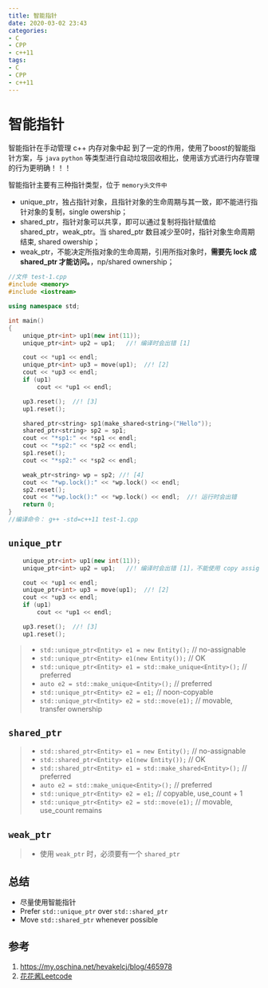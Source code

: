 ```yaml
---
title: 智能指针
date: 2020-03-02 23:43
categories:
- C
- CPP
- c++11
tags:
- C
- CPP
- c++11
---
```


# 智能指针

智能指针在手动管理 c++ 内存对象中起  到了一定的作用，使用了boost的智能指针方案，与 `java` `python` 等类型进行自动垃圾回收相比，使用该方式进行内存管理的行为更明确！！！

智能指针主要有三种指针类型，位于 `memory头文件中`

- unique_ptr，独占指针对象，且指针对象的生命周期与其一致，即不能进行指针对象的复制，single owership；
- shared_ptr，指针对象可以共享，即可以通过复制将指针赋值给 shared_ptr，weak_ptr。当 shared_ptr 数目减少至0时，指针对象生命周期结束, shared owership；
- weak_ptr，不能决定所指对象的生命周期，引用所指对象时，**需要先 lock 成 shared_ptr 才能访问。**，np/shared ownership；

```c++
//文件 test-1.cpp
#include <memory>
#include <iostream>

using namespace std;

int main()
{
    unique_ptr<int> up1(new int(11));
    unique_ptr<int> up2 = up1;   //! 编译时会出错 [1]

    cout << *up1 << endl;
    unique_ptr<int> up3 = move(up1);  //! [2]
    cout << *up3 << endl;
    if (up1)
        cout << *up1 << endl;

    up3.reset();  //! [3]
    up1.reset();

    shared_ptr<string> sp1(make_shared<string>("Hello"));
    shared_ptr<string> sp2 = sp1;
    cout << "*sp1:" << *sp1 << endl;
    cout << "*sp2:" << *sp2 << endl;
    sp1.reset();
    cout << "*sp2:" << *sp2 << endl;

    weak_ptr<string> wp = sp2; //! [4]
    cout << "*wp.lock():" << *wp.lock() << endl;
    sp2.reset();
    cout << "*wp.lock():" << *wp.lock() << endl;  //! 运行时会出错
    return 0;
}
//编译命令： g++ -std=c++11 test-1.cpp
```

## `unique_ptr`

```c++
    unique_ptr<int> up1(new int(11));
    unique_ptr<int> up2 = up1;   //! 编译时会出错 [1]，不能使用 copy assignment

    cout << *up1 << endl;
    unique_ptr<int> up3 = move(up1);  //! [2]
    cout << *up3 << endl;
    if (up1)
        cout << *up1 << endl;

    up3.reset();  //! [3]
    up1.reset();
```

> - `std::unique_ptr<Entity> e1 = new Entity();`    // no-assignable
> - `std::unique_ptr<Entity> e1(new Entity());`     //  OK
> - `std::unique_ptr<Entity> e1 = std::make_unique<Entity>();`  // preferred
> - `auto e2 = std::make_unique<Entity>();`         // preferred
> - `std::unique_ptr<Entity> e2 = e1;`              // noon-copyable
> - `std::unique_ptr<Entity> e2 = std::move(e1);`   // movable, transfer ownership

## `shared_ptr`

> - `std::shared_ptr<Entity> e1 = new Entity();`    // no-assignable
> - `std::shared_ptr<Entity> e1(new Entity());`     //  OK
> - `std::shared_ptr<Entity> e1 = std::make_shared<Entity>();`  // preferred
> - `auto e2 = std::make_unique<Entity>();`         // preferred
> - `std::unique_ptr<Entity> e2 = e1;`              // copyable, use_count + 1
> - `std::unique_ptr<Entity> e2 = std::move(e1);`   // movable, use_count remains

## `weak_ptr`

> - 使用 `weak_ptr` 时，必须要有一个 `shared_ptr`

## 总结

- 尽量使用智能指针
- Prefer `std::unique_ptr` over `std::shared_ptr`
- Move `std::shared_ptr` whenever possible

## 参考

1. https://my.oschina.net/hevakelcj/blog/465978
2. [花花酱Leetcode](https://www.bilibili.com/video/BV1fK411H7CA)